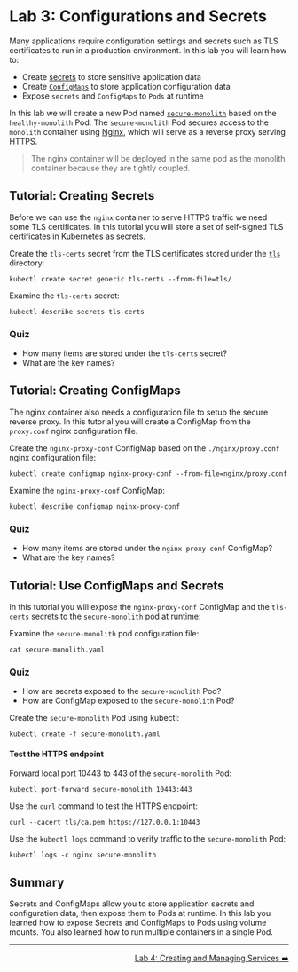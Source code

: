 # Lab 3: Configurations and Secrets

Many applications require configuration settings and secrets such as TLS
certificates to run in a production environment. In this lab you will learn how
to:

* Create [secrets](http://kubernetes.io/docs/user-guide/secrets/) to store
  sensitive application data
* Create [`ConfigMaps`](http://kubernetes.io/docs/user-guide/configmap/) to
  store application configuration data
* Expose `secrets` and `ConfigMaps` to `Pods` at runtime

In this lab we will create a new Pod named
[`secure-monolith`](./secure-monolith.yaml) based on the `healthy-monolith` Pod.
The `secure-monolith` Pod secures access to the `monolith` container using
[Nginx](http://nginx.org/en), which will serve as a reverse proxy serving HTTPS.

> The nginx container will be deployed in the same pod as the monolith container
> because they are tightly coupled.

## Tutorial: Creating Secrets

Before we can use the `nginx` container to serve HTTPS traffic we need some TLS
certificates. In this tutorial you will store a set of self-signed TLS
certificates in Kubernetes as secrets.

Create the `tls-certs` secret from the TLS certificates stored under the
[`tls`](./tls) directory:

```
kubectl create secret generic tls-certs --from-file=tls/
```

Examine the `tls-certs` secret:

```
kubectl describe secrets tls-certs
```

### Quiz

* How many items are stored under the `tls-certs` secret?
* What are the key names?

## Tutorial: Creating ConfigMaps

The nginx container also needs a configuration file to setup the secure reverse
proxy. In this tutorial you will create a ConfigMap from the `proxy.conf` nginx
configuration file.

Create the `nginx-proxy-conf` ConfigMap based on the `./nginx/proxy.conf` nginx
configuration file:

```
kubectl create configmap nginx-proxy-conf --from-file=nginx/proxy.conf
```

Examine the `nginx-proxy-conf` ConfigMap:

```
kubectl describe configmap nginx-proxy-conf
```

### Quiz

* How many items are stored under the `nginx-proxy-conf` ConfigMap?
* What are the key names?

## Tutorial: Use ConfigMaps and Secrets

In this tutorial you will expose the `nginx-proxy-conf` ConfigMap and the
`tls-certs` secrets to the `secure-monolith` pod at runtime:

Examine the `secure-monolith` pod configuration file:

```
cat secure-monolith.yaml
```

### Quiz

* How are secrets exposed to the `secure-monolith` Pod?
* How are ConfigMap exposed to the `secure-monolith` Pod?

Create the `secure-monolith` Pod using kubectl:

```
kubectl create -f secure-monolith.yaml
```

#### Test the HTTPS endpoint

Forward local port 10443 to 443 of the `secure-monolith` Pod:

```
kubectl port-forward secure-monolith 10443:443
```

Use the `curl` command to test the HTTPS endpoint:

```
curl --cacert tls/ca.pem https://127.0.0.1:10443
```

Use the `kubectl logs` command to verify traffic to the `secure-monolith` Pod:

```
kubectl logs -c nginx secure-monolith
```

## Summary

Secrets and ConfigMaps allow you to store application secrets and configuration
data, then expose them to Pods at runtime. In this lab you learned how to expose
Secrets and ConfigMaps to Pods using volume mounts. You also learned how to run
multiple containers in a single Pod.

-----

<p align="right"><a href="../4-services">Lab 4: Creating and Managing Services ➡️</a></p>
